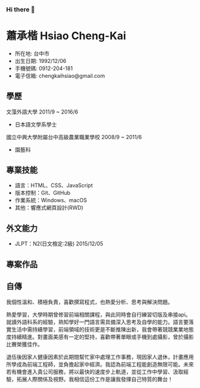 ### Hi there 👋

<h1>蕭承楷 Hsiao Cheng-Kai</h1>
<ul>
  <li>所在地: 台中市</li>
  <li>出生日期: 1992/12/06</li>
  <li>手機號碼: 0912-204-181</li>
  <li>電子信箱: chengkaihsiao@gmail.com</li>
</ul>
<h2>學歷</h2>
<p>文藻外語大學   2011/9 ~ 2016/6</p> 
<ul>
  <li>日本語文學系學士</li>
</ul>
<p>國立中興大學附屬台中高級農業職業學校   2008/9 ~ 2011/6</p> 
<ul>
  <li>園藝科</li>
</ul>  
<h2>專業技能</h2>
<ul>
  <li>語言：HTML、CSS、JavaScript</li>
  <li>版本控制：Git、GitHub</li>
  <li>作業系統：Windows、macOS</li>
  <li>其他：響應式網頁設計(RWD)</li>
</ul>
<h2>外文能力</h2>
<ul>
  <li>JLPT：N2(日文檢定:2級)   2015/12/05</li>
</ul>
<h2>專案作品</h2>
<h2>自傳</h2>
<p>我個性溫和、積極負責，喜歡撰寫程式，也熱愛分析、思考與解決問題。</p>
<p>熱愛學習，大學時期曾修習前端相關課程，與此同時會自行練習切版及串接api。就讀外語科系的經驗，熟知學好一門語言需具備深入思考及自學的能力。語言要落實生活中需持續學習，前端領域的技術更是不斷推陳出新，我會帶著競競業業地態度持續精進。對畫面美感有一定的堅持，喜歡帶著單眼或手機到處攝影，曾於攝影比賽榮獲佳作。</p>
<p>退伍後因家人健康因素於此期間幫忙家中處理工作事務，現因家人退休，計畫應用所學成為前端工程師，並負擔起家中經濟。我認為前端工程能創造無限可能。未來若有機會進入貴公司服務，將以最快的速度步上軌道，並從工作中學習、汲取經驗，拓展人際關係及視野。我相信這份工作是讓我發揮自己特質的舞台！</p>
<!--
**hsiaochengkai/hsiaochengkai** is a ✨ _special_ ✨ repository because its `README.md` (this file) appears on your GitHub profile.

Here are some ideas to get you started:


-->

